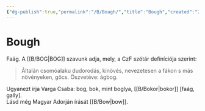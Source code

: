 ```yaml
---
{"dg-publish":true,"permalink":"/B/Bough/","title":"Bough","created":"2023-11-21T10:04","updated":"2024-04-05T19:06"}
---
```



# Bough

Faág. A [[B/BOG\|BOG]] szavunk adja, mely, a CzF szótár definíciója szerint:  
> Általán csomóalaku dudorodás, kinövés, nevezetesen a fákon s más növényeken, göcs. Öszvetéve: ágbog.  

Ugyanezt írja Varga Csaba: bog, bok, mint boglya, [[B/Bokor\|bokor]] \[faág, gally\].  
Lásd még Magyar Adorján írását [[B/Bow\|bow]].  